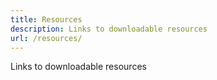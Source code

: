 ```yaml
---
title: Resources
description: Links to downloadable resources
url: /resources/
---
```


Links to downloadable resources
